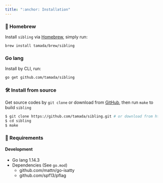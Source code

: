 ```yaml
---
title: ":anchor: Installation"
---
```


### :beer: Homebrew

Install `sibling` via [Homebrew](https://brew.sh), simply run:

```sh
brew install tamada/brew/sibling
```

### Go lang

Install by CLI, run:

```sh
go get github.com/tamada/sibling
```

### :hammer_and_wrench: Install from source

Get source codes by `git clone` or download from [GitHub](https://github.com/tamada/sibling),
then run `make` to build `sibling`

```sh
$ git clone https://github.com/tamada/sibling.git # or download from https://github.com/tamada/sibling
$ cd sibling
$ make
```

### :briefcase: Requirements

#### Development

* Go lang 1.14.3
* Dependencies (See `go.mod`)
    * github.com/mattn/go-isatty
    * github.com/spf13/pflag
